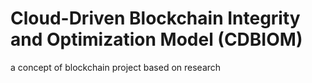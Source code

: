 # Cloud-Driven Blockchain Integrity and Optimization Model (CDBIOM)
 a concept of blockchain project based on research

